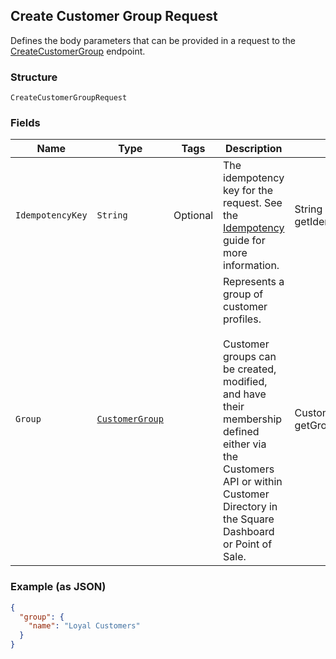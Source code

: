 ## Create Customer Group Request

Defines the body parameters that can be provided in a request to the
[CreateCustomerGroup](#endpoint-createcustomegroup) endpoint.

### Structure

`CreateCustomerGroupRequest`

### Fields

| Name | Type | Tags | Description | Getter |
|  --- | --- | --- | --- | --- |
| `IdempotencyKey` | `String` | Optional | The idempotency key for the request. See the [Idempotency](https://developer.squareup.com/docs/basics/api101/idempotency)<br>guide for more information. | String getIdempotencyKey() |
| `Group` | [`CustomerGroup`](/doc/models/customer-group.md) |  | Represents a group of customer profiles. <br><br>Customer groups can be created, modified, and have their membership defined either via <br>the Customers API or within Customer Directory in the Square Dashboard or Point of Sale. | CustomerGroup getGroup() |

### Example (as JSON)

```json
{
  "group": {
    "name": "Loyal Customers"
  }
}
```


